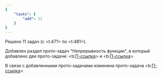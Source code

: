 ```yaml
---
{
    "tasks": {
        "add": 11
    }
}
---
```


Решено 11 задач (с <t:471> по <t:481>).

Добавлен раздел прото-задач "Непрерывность функции", в который добавлено две прото-задачи: <b:[П-ссылка](advanced/proto/f-continuity/point-continuity)> и <b:[П-ссылка](advanced/proto/f-continuity/trigonom)>.

В связи с добавленными прото-задачами изменена прото-задача <b:[П-ссылка](advanced/proto/f-lim/first-wonderful)>.